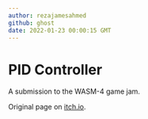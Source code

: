 ```yaml
---
author: rezajamesahmed
github: ghost
date: 2022-01-23 00:00:15 GMT
---
```


# PID Controller

A submission to the WASM-4 game jam.

Original page on [itch.io](https://rezajamesahmed.itch.io/pid-controller-wasm4).

